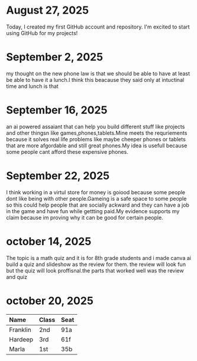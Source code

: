 # August 27, 2025
Today, I created my first GitHub account and repository. I'm excited to start using GitHub for my projects!

# September 2, 2025
my thought on the new phone law is that we should be able to have at least be able to have it a lunch.I think this beacause they said only at intuctinal time and lunch is that

# September 16, 2025
an ai powered assaiant that can help you build different stuff like projects and other thingsn like games,phones,tablets.Mine meets the requriements because it solves real life problems like maybe cheeper phones or tablets that are more afgordable and still great phones.My idea is usefull because some people cant afford these expensive phones.

# September 22, 2025
I think working in a virtul store for money is goiood because some people dont like being with other people.Gameing is a safe space to some people so this could help people that are socially ackward and they can have a job in the game and have fun while gettting paid.My evidence supports my claim because im proving why it can be good for certain people.
# october 14, 2025
The topic is a math quiz and it is for 8th grade students and i made canva ai build a quiz and slideshow as the review for them. the review will look fun but the quiz will look proffisnal.the parts that worked well was the review and quiz
# october 20, 2025 
| Name     | Class | Seat |
| :------- | :---- | :--- |
| Franklin |   2nd    | 91a     |
| Hardeep  | 3rd      |  61f    |
| Marla    | 1st      |   35b   |
